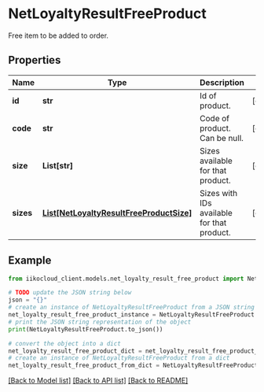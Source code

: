 # NetLoyaltyResultFreeProduct

Free item to be added to order.

## Properties

Name | Type | Description | Notes
------------ | ------------- | ------------- | -------------
**id** | **str** | Id of product. | [optional] 
**code** | **str** | Code of product. Can be null. | [optional] 
**size** | **List[str]** | Sizes available for that product. | [optional] 
**sizes** | [**List[NetLoyaltyResultFreeProductSize]**](NetLoyaltyResultFreeProductSize.md) | Sizes with IDs available for that product. | [optional] 

## Example

```python
from iikocloud_client.models.net_loyalty_result_free_product import NetLoyaltyResultFreeProduct

# TODO update the JSON string below
json = "{}"
# create an instance of NetLoyaltyResultFreeProduct from a JSON string
net_loyalty_result_free_product_instance = NetLoyaltyResultFreeProduct.from_json(json)
# print the JSON string representation of the object
print(NetLoyaltyResultFreeProduct.to_json())

# convert the object into a dict
net_loyalty_result_free_product_dict = net_loyalty_result_free_product_instance.to_dict()
# create an instance of NetLoyaltyResultFreeProduct from a dict
net_loyalty_result_free_product_from_dict = NetLoyaltyResultFreeProduct.from_dict(net_loyalty_result_free_product_dict)
```
[[Back to Model list]](../README.md#documentation-for-models) [[Back to API list]](../README.md#documentation-for-api-endpoints) [[Back to README]](../README.md)


